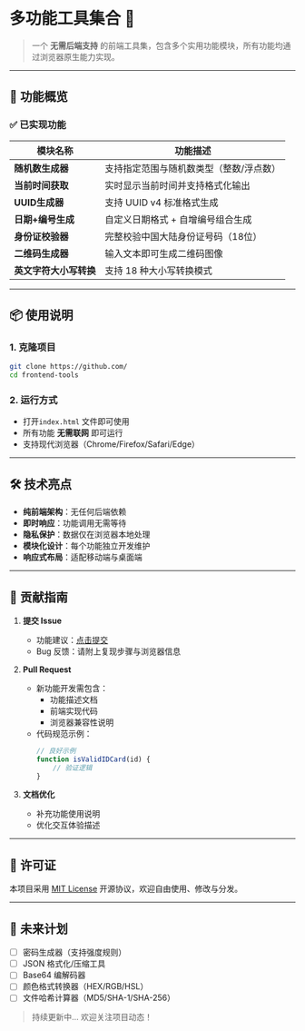 # 多功能工具集合 🌟

> 一个 **无需后端支持** 的前端工具集，包含多个实用功能模块，所有功能均通过浏览器原生能力实现。

---

## 🚀 功能概览

### ✅ 已实现功能
| 模块名称 | 功能描述 |
|----------|----------|
| **随机数生成器** | 支持指定范围与随机数类型（整数/浮点数） |
| **当前时间获取** | 实时显示当前时间并支持格式化输出 |
| **UUID生成器** | 支持 UUID v4 标准格式生成 |
| **日期+编号生成** | 自定义日期格式 + 自增编号组合生成 |
| **身份证校验器** | 完整校验中国大陆身份证号码（18位） |
| **二维码生成器** | 输入文本即可生成二维码图像 |
| **英文字符大小写转换** | 支持 18 种大小写转换模式 |

---

## 📦 使用说明

### 1. 克隆项目
```bash
git clone https://github.com/
cd frontend-tools
```

### 2. 运行方式
- 打开`index.html` 文件即可使用
- 所有功能 **无需联网** 即可运行
- 支持现代浏览器（Chrome/Firefox/Safari/Edge）

---

## 🛠 技术亮点

- **纯前端架构**：无任何后端依赖  
- **即时响应**：功能调用无需等待  
- **隐私保护**：数据仅在浏览器本地处理  
- **模块化设计**：每个功能独立开发维护  
- **响应式布局**：适配移动端与桌面端  

---

## 🤝 贡献指南

1. **提交 Issue**  
   - 功能建议：[点击提交](https://github.com/your-username/frontend-tools/issues/new)  
   - Bug 反馈：请附上复现步骤与浏览器信息  

2. **Pull Request**  
   - 新功能开发需包含：  
     - 功能描述文档  
     - 前端实现代码  
     - 浏览器兼容性说明  
   - 代码规范示例：  
     ```javascript
     // 良好示例
     function isValidIDCard(id) {
         // 验证逻辑
     }
     ```

3. **文档优化**  
   - 补充功能使用说明  
   - 优化交互体验描述  

---

## 📜 许可证

本项目采用 [MIT License](LICENSE) 开源协议，欢迎自由使用、修改与分发。

---

## 🌱 未来计划

- [ ] 密码生成器（支持强度规则）  
- [ ] JSON 格式化/压缩工具  
- [ ] Base64 编解码器  
- [ ] 颜色格式转换器（HEX/RGB/HSL）  
- [ ] 文件哈希计算器（MD5/SHA-1/SHA-256）  

> 持续更新中... 欢迎关注项目动态！

